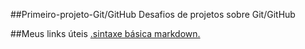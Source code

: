 ##Primeiro-projeto-Git/GitHub
Desafios de projetos sobre Git/GitHub

##Meus links úteis 
[.sintaxe básica markdown.](https://sintaxebasicamarkdown)
